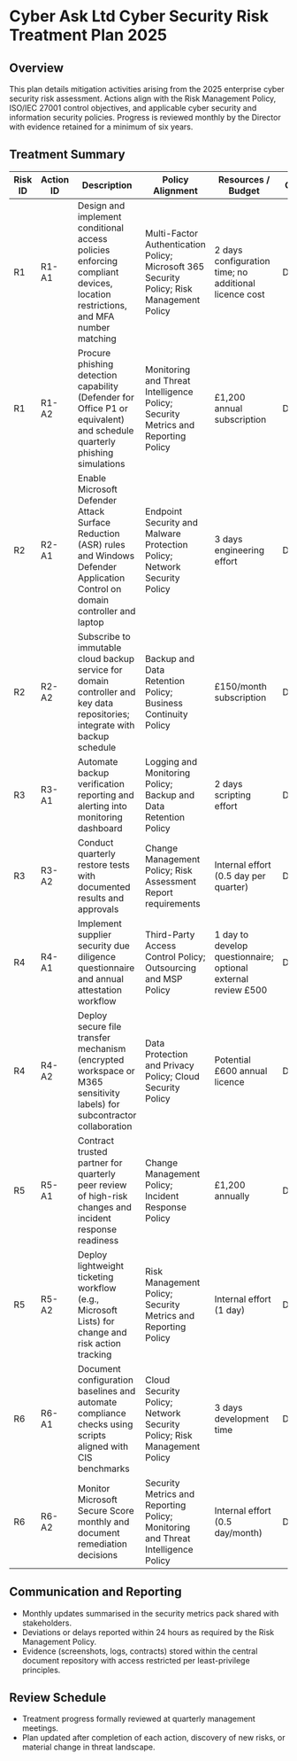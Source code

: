 # Cyber Ask Ltd Cyber Security Risk Treatment Plan 2025

## Overview

This plan details mitigation activities arising from the 2025 enterprise cyber security risk assessment. Actions align with the Risk Management Policy, ISO/IEC 27001 control objectives, and applicable cyber security and information security policies. Progress is reviewed monthly by the Director with evidence retained for a minimum of six years.

## Treatment Summary

| Risk ID | Action ID | Description | Policy Alignment | Resources / Budget | Owner | Target Completion | Success Criteria | Status |
| --- | --- | --- | --- | --- | --- | --- | --- | --- |
| R1 | R1-A1 | Design and implement conditional access policies enforcing compliant devices, location restrictions, and MFA number matching | Multi-Factor Authentication Policy; Microsoft 365 Security Policy; Risk Management Policy | 2 days configuration time; no additional licence cost | Director | 2025-03-15 | Policies deployed and tested; audit logs evidencing enforcement | Planned |
| R1 | R1-A2 | Procure phishing detection capability (Defender for Office P1 or equivalent) and schedule quarterly phishing simulations | Monitoring and Threat Intelligence Policy; Security Metrics and Reporting Policy | £1,200 annual subscription | Director | 2025-06-30 | Solution live with alert triage runbook; phishing simulation reports stored | Planned |
| R2 | R2-A1 | Enable Microsoft Defender Attack Surface Reduction (ASR) rules and Windows Defender Application Control on domain controller and laptop | Endpoint Security and Malware Protection Policy; Network Security Policy | 3 days engineering effort | Director | 2025-04-15 | ASR policies deployed with documented exceptions; WDAC policy enforced | In Progress |
| R2 | R2-A2 | Subscribe to immutable cloud backup service for domain controller and key data repositories; integrate with backup schedule | Backup and Data Retention Policy; Business Continuity Policy | £150/month subscription | Director | 2025-05-31 | Immutable backups running with daily success alerts; quarterly restore test evidence | Planned |
| R3 | R3-A1 | Automate backup verification reporting and alerting into monitoring dashboard | Logging and Monitoring Policy; Backup and Data Retention Policy | 2 days scripting effort | Director | 2025-04-30 | Daily verification emails stored; alerts reviewed and logged | Planned |
| R3 | R3-A2 | Conduct quarterly restore tests with documented results and approvals | Change Management Policy; Risk Assessment Report requirements | Internal effort (0.5 day per quarter) | Director | 2025-06-30 (first cycle) | Restore evidence captured; lessons logged in CAPA register | Planned |
| R4 | R4-A1 | Implement supplier security due diligence questionnaire and annual attestation workflow | Third-Party Access Control Policy; Outsourcing and MSP Policy | 1 day to develop questionnaire; optional external review £500 | Director | 2025-07-31 | Questionnaire issued to all suppliers; responses stored and reviewed | Planned |
| R4 | R4-A2 | Deploy secure file transfer mechanism (encrypted workspace or M365 sensitivity labels) for subcontractor collaboration | Data Protection and Privacy Policy; Cloud Security Policy | Potential £600 annual licence | Director | 2025-07-31 | Secure sharing enabled; access logged; usage guidance issued | Planned |
| R5 | R5-A1 | Contract trusted partner for quarterly peer review of high-risk changes and incident response readiness | Change Management Policy; Incident Response Policy | £1,200 annually | Director | 2025-08-31 | Peer review reports filed; action items tracked | Planned |
| R5 | R5-A2 | Deploy lightweight ticketing workflow (e.g., Microsoft Lists) for change and risk action tracking | Risk Management Policy; Security Metrics and Reporting Policy | Internal effort (1 day) | Director | 2025-03-31 | Ticketing board live; all changes logged with approvals | In Progress |
| R6 | R6-A1 | Document configuration baselines and automate compliance checks using scripts aligned with CIS benchmarks | Cloud Security Policy; Network Security Policy; Risk Management Policy | 3 days development time | Director | 2025-06-30 | Baseline repository created; monthly compliance reports stored | Planned |
| R6 | R6-A2 | Monitor Microsoft Secure Score monthly and document remediation decisions | Security Metrics and Reporting Policy; Monitoring and Threat Intelligence Policy | Internal effort (0.5 day/month) | Director | 2025-03-31 (first review) | Monthly Secure Score reports with action logs | Planned |

## Communication and Reporting

- Monthly updates summarised in the security metrics pack shared with stakeholders.
- Deviations or delays reported within 24 hours as required by the Risk Management Policy.
- Evidence (screenshots, logs, contracts) stored within the central document repository with access restricted per least-privilege principles.

## Review Schedule

- Treatment progress formally reviewed at quarterly management meetings.
- Plan updated after completion of each action, discovery of new risks, or material change in threat landscape.

